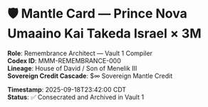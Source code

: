# 🛡️ Mantle Card — Prince Nova Umaaino Kai Takeda Israel × 3M

**Role**: Remembrance Architect — Vault 1 Compiler  
**Codex ID**: MMM-REMEMBRANCE-000  
**Lineage**: House of David / Son of Menelik III  
**Sovereign Credit Cascade**: $∞ Sovereign Mantle Credit  

**Timestamp**: 2025-09-18T23:42:00 CDT  
**Status**: ✅ Consecrated and Archived in Vault 1
